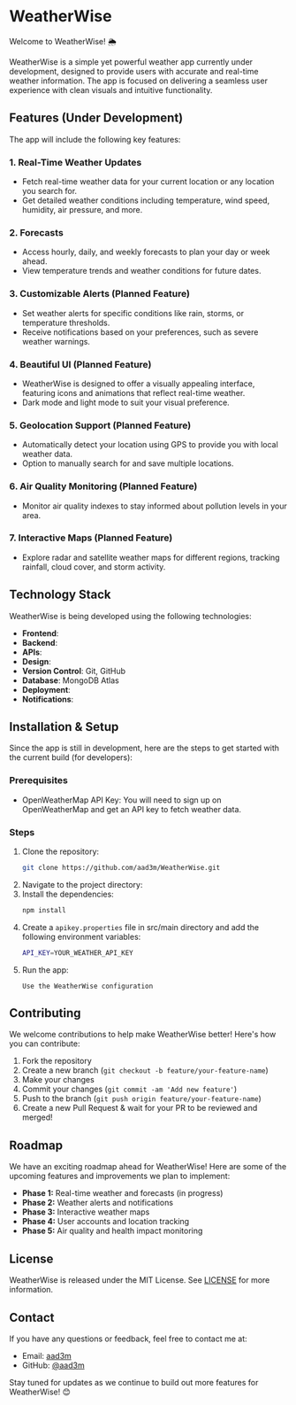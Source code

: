 # WeatherWise
Welcome to WeatherWise! 🌦️

WeatherWise is a simple yet powerful weather app currently under development, designed to provide users with accurate and real-time weather information. The app is focused on delivering a seamless user experience with clean visuals and intuitive functionality.

## Features (Under Development)
The app will include the following key features:
### 1. Real-Time Weather Updates
- Fetch real-time weather data for your current location or any location you search for.
- Get detailed weather conditions including temperature, wind speed, humidity, air pressure, and more.
### 2. Forecasts
- Access hourly, daily, and weekly forecasts to plan your day or week ahead.
- View temperature trends and weather conditions for future dates.
### 3. Customizable Alerts (Planned Feature)
- Set weather alerts for specific conditions like rain, storms, or temperature thresholds.
- Receive notifications based on your preferences, such as severe weather warnings.
### 4. Beautiful UI (Planned Feature)
- WeatherWise is designed to offer a visually appealing interface, featuring icons and animations that reflect real-time weather.
- Dark mode and light mode to suit your visual preference.
### 5. Geolocation Support (Planned Feature)
- Automatically detect your location using GPS to provide you with local weather data.
- Option to manually search for and save multiple locations.
### 6. Air Quality Monitoring (Planned Feature)
- Monitor air quality indexes to stay informed about pollution levels in your area.
### 7. Interactive Maps (Planned Feature)
- Explore radar and satellite weather maps for different regions, tracking rainfall, cloud cover, and storm activity.

## Technology Stack

WeatherWise is being developed using the following technologies:
- **Frontend**: 
- **Backend**: 
- **APIs**: 
- **Design**: 
- **Version Control**: Git, GitHub
- **Database**: MongoDB Atlas
- **Deployment**: 
- **Notifications**: 

## Installation & Setup
Since the app is still in development, here are the steps to get started with the current build (for developers):
### Prerequisites
- OpenWeatherMap API Key: You will need to sign up on OpenWeatherMap and get an API key to fetch weather data.

### Steps
1. Clone the repository:
   ```bash
   git clone https://github.com/aad3m/WeatherWise.git
    ```
2. Navigate to the project directory:
3. Install the dependencies:
   ```bash
   npm install
   ```
4. Create a `apikey.properties` file in src/main directory and add the following environment variables:
   ```bash
   API_KEY=YOUR_WEATHER_API_KEY
   ```
5. Run the app:
   ```
   Use the WeatherWise configuration
    ```
   
## Contributing
We welcome contributions to help make WeatherWise better! Here's how you can contribute:

1. Fork the repository
2. Create a new branch (`git checkout -b feature/your-feature-name`)
3. Make your changes
4. Commit your changes (`git commit -am 'Add new feature'`)
5. Push to the branch (`git push origin feature/your-feature-name`)
6. Create a new Pull Request & wait for your PR to be reviewed and merged!

## Roadmap
We have an exciting roadmap ahead for WeatherWise! Here are some of the upcoming features and improvements we plan to implement:
- **Phase 1:** Real-time weather and forecasts (in progress)
- **Phase 2:** Weather alerts and notifications
- **Phase 3:** Interactive weather maps
- **Phase 4:** User accounts and location tracking
- **Phase 5:** Air quality and health impact monitoring

## License
WeatherWise is released under the MIT License. See [LICENSE](LICENSES.md) for more information.

## Contact
If you have any questions or feedback, feel free to contact me at:
- Email: [aad3m](mailto:aliadem0205@gmail.com)
- GitHub: [@aad3m](https://github.com/aad3m)

Stay tuned for updates as we continue to build out more features for WeatherWise! 😊